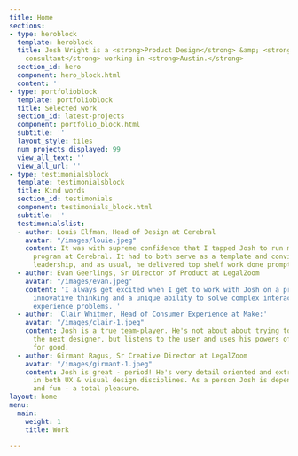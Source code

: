 ```yaml
---
title: Home
sections:
- type: heroblock
  template: heroblock
  title: Josh Wright is a <strong>Product Design</strong> &amp; <strong>UX strategy
    consultant</strong> working in <strong>Austin.</strong>
  section_id: hero
  component: hero_block.html
  content: ''
- type: portfolioblock
  template: portfolioblock
  title: Selected work
  section_id: latest-projects
  component: portfolio_block.html
  subtitle: ''
  layout_style: tiles
  num_projects_displayed: 99
  view_all_text: ''
  view_all_url: ''
- type: testimonialsblock
  template: testimonialsblock
  title: Kind words
  section_id: testimonials
  component: testimonials_block.html
  subtitle: ''
  testimonialslist:
  - author: Louis Elfman, Head of Design at Cerebral
    avatar: "/images/louie.jpeg"
    content: It was with supreme confidence that I tapped Josh to run my initial research
      program at Cerebral. It had to both serve as a template and convince critical
      leadership, and as usual, he delivered top shelf work done promptly.
  - author: Evan Geerlings, Sr Director of Product at LegalZoom
    avatar: "/images/evan.jpeg"
    content: 'I always get excited when I get to work with Josh on a project. He brings
      innovative thinking and a unique ability to solve complex interaction and user
      experience problems. '
  - author: 'Clair Whitmer, Head of Consumer Experience at Make:'
    avatar: "/images/clair-1.jpeg"
    content: Josh is a true team-player. He's not about about trying to out-creative
      the next designer, but listens to the user and uses his powers of observation
      for good.
  - author: Girmant Ragus, Sr Creative Director at LegalZoom
    avatar: "/images/girmant-1.jpeg"
    content: Josh is great - period! He's very detail oriented and extremely capable
      in both UX & visual design disciplines. As a person Josh is dependable, no nonsense
      and fun - a total pleasure.
layout: home
menu:
  main:
    weight: 1
    title: Work

---
```

